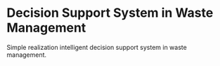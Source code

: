 # Decision Support System in Waste Management
Simple realization intelligent decision support system in waste management.
